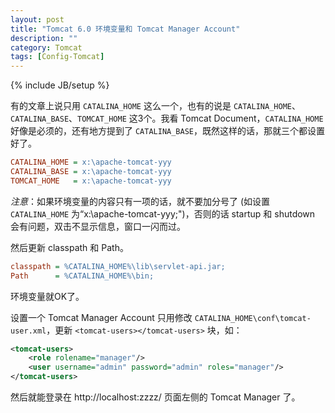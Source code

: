 ```yaml
---
layout: post
title: "Tomcat 6.0 环境变量和 Tomcat Manager Account"
description: ""
category: Tomcat
tags: [Config-Tomcat]
---
```

{% include JB/setup %}

有的文章上说只用 `CATALINA_HOME` 这么一个，也有的说是 `CATALINA_HOME`、`CATALINA_BASE`、`TOMCAT_HOME` 这3个。我看 Tomcat Document，`CATALINA_HOME` 好像是必须的，还有地方提到了 `CATALINA_BASE`，既然这样的话，那就三个都设置好了。

```ini
CATALINA_HOME = x:\apache-tomcat-yyy  
CATALINA_BASE = x:\apache-tomcat-yyy  
TOMCAT_HOME   = x:\apache-tomcat-yyy 
```
     
_注意_：如果环境变量的内容只有一项的话，就不要加分号了 (如设置 `CATALINA_HOME` 为“x:\apache-tomcat-yyy;")，否则的话 startup 和 shutdown 会有问题，双击不显示信息，窗口一闪而过。

然后更新 classpath 和 Path。

```ini
classpath = %CATALINA_HOME%\lib\servlet-api.jar;  
Path      = %CATALINA_HOME%\bin;
```
        
环境变量就OK了。

设置一个 Tomcat Manager Account 只用修改 `CATALINA_HOME\conf\tomcat-user.xml`，更新 `<tomcat-users></tomcat-users>` 块，如：

```xml
<tomcat-users>  
	<role rolename="manager"/>   
	<user username="admin" password="admin" roles="manager"/>  
</tomcat-users>
```

然后就能登录在 http://localhost:zzzz/ 页面左侧的 Tomcat Manager 了。